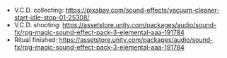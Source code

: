  - V.C.D. collecting: https://pixabay.com/sound-effects/vacuum-cleaner-start-idle-stop-01-25308/
 - V.C.D. shooting: https://assetstore.unity.com/packages/audio/sound-fx/rpg-magic-sound-effect-pack-3-elemental-aaa-191784
 - Ritual finished: https://assetstore.unity.com/packages/audio/sound-fx/rpg-magic-sound-effect-pack-3-elemental-aaa-191784
